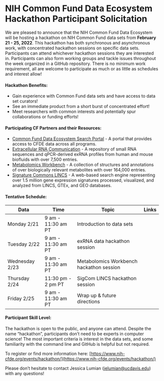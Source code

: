 # NIH Common Fund Data Ecosystem Hackathon Participant Solicitation

We are pleased to announce that the NIH Common Fund Data Ecosystem will be hosting a hackathon on NIH Common Fund data sets from **February 21 - 25, 2022**. This hackathon has both synchronous and asynchronous work, with concentrated hackathon sessions on specific data sets. Participants can attend whichever hackathon sessions they are interested in. Participants can also form working groups and tackle issues throughout the week organized in a GitHub repository. There is no minimum work requirement, all are welcome to participate as much or as little as schedules and interest allow!

#### Hackathon Benefits:

- Gain experience with Common Fund data sets and have access to data set curators!
- See an immediate product from a short burst of concentrated effort!
- Meet researchers with common interests and potentially spur collaborations or funding efforts!


#### Participating CF Partners and their Resources:

- [Common Fund Data Ecosystem Search Portal](https://app.nih-cfde.org/) - A portal that provides access to CFDE data across all programs.
- [Extracellular RNA Communication](https://exrna-atlas.org/) - A repository of small RNA sequences and qPCR-derived exRNA profiles from human and mouse biofluids with over 7,500 entries.
- [Metabolomics Workbench](https://www.metabolomicsworkbench.org/) - A collection of structures and annotations of over biologically relevant metabolites with over 164,000 entries. 		
- [Signature Commons LINCS](https://maayanlab.cloud/sigcom-lincs/#/SignatureSearch/UpDown) - A web-based search engine representing over 1.5 million gene expression signatures processed, visualized, and analyzed from LINCS, GTEx, and GEO databases.

#### Tentative Schedule:

| Data | Time | Topic | Links | 
| --- | --- | --- | --- |
| Monday 2/21 |  9 am - 11:30 am PT | Introduction to data sets | |
| Tuesday 2/22 | 9 am - 11:30 am PT | exRNA data hackathon session | |
| Wednesday 2/23 | 9 am - 11:30 am PT | Metabolomics Workbench hackathon session | |
| Thursday 2/24 | 11:30 pm - 2 pm PT | SigCom LINCS hackathon session | |
| Friday 2/25 | 9 am - 11:30 am PT | Wrap up & future directions | |

#### Participant Skill Level:

The hackathon is open to the public, and anyone can attend. Despite the name “hackathon”, participants don’t need to be experts in computer science! The most important criteria is interest in the data sets, and some familiarity with the command line and GitHub is helpful but not required.

To register or find more information here: [https://www.nih-cfde.org/events/hackathon/](https://www.nih-cfde.org/events/hackathon/)

Please don’t hesitate to contact Jessica Lumian (jelumian@ucdavis.edu) with any questions!
